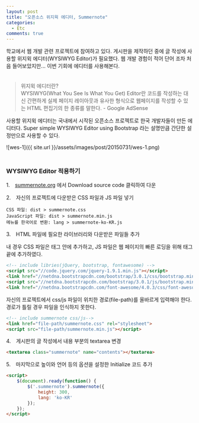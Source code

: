 ```yaml
---
layout: post
title: "오픈소스 위지윅 에디터, Summernote"
categories:
  - Etc
comments: true
---
```


학교에서 웹 개발 관련 프로젝트에 참여하고 있다. 게시판을 제작하던 중에 글 작성에 사용할 위지윅 에디터(WYSIWYG Editor)가 필요했다. 웹 개발 경험이 적어 단어 조차 처음 들어보았지만... 이번 기회에 에디터를 사용해본다.  
　

> 위지윅 에디터란?  
> WYSIWYG(What You See Is What You Get) Editor란 코드를 작성하는 대신 간편하게 실제 페이지 레이아웃과 유사한 형식으로 웹페이지를 작성할 수 있는 HTML 편집기의 한 종류를 말한다. - Google AdSense

사용할 위지윅 에디터는 국내에서 시작된 오픈소스 프로젝트로 한국 개발자들이 만든 에디터다. Super simple WYSIWYG Editor using Bootstrap 라는 설명만큼 간단한 설정만으로 사용할 수 있다.

![wes-1]({{ site.url }}/assets/images/post/20150731/wes-1.png)  
　 

### WYSIWYG Editor 적용하기

1.　[summernote.org](http://summernote.org/#/) 에서 Download source code 클릭하여 다운

2.　자신의 프로젝트에 다운받은 CSS 파일과 JS 파일 넣기

```
CSS 파일: dist > summernote.css
JavaScript 파일: dist > summernote.min.js
메뉴를 한국어로 변환: lang > summernote-ko-KR.js
```

3.　HTML 파일에 필요한 라이브러리와 다운받은 파일들 추가

내 경우 CSS 파일은 <head> 태그 안에 추가하고, JS 파일은 웹 페이지의 빠른 로딩을 위해 <body> 태그 끝에 추가하였다.

```html
<!-- include libries(jQuery, bootstrap, fontawesome) -->
<script src="//code.jquery.com/jquery-1.9.1.min.js"></script> 
<link href="//netdna.bootstrapcdn.com/bootstrap/3.0.1/css/bootstrap.min.css" rel="stylesheet">
<script src="//netdna.bootstrapcdn.com/bootstrap/3.0.1/js/bootstrap.min.js"></script> 
<link href="//netdna.bootstrapcdn.com/font-awesome/4.0.3/css/font-awesome.min.css" rel="stylesheet">
```

자신의 프로젝트에서 css/js 파일이 위치한 경로(file-path)를 올바르게 입력해야 한다. 경로가 틀릴 경우 파일을 인식하지 못한다.

```html
<!-- include summernote css/js-->
<link href="file-path/summernote.css" rel="stylesheet">
<script src="file-path/summernote.min.js"></script>
```

4.　게시판의 글 작성에서 내용 부분의 textarea 변경

```html
<textarea class="summernote" name="contents"></textarea>
```

5.　마지막으로 높이와 언어 등의 옵션을 설정한 Initialize 코드 추가

```html
<script>
    $(document).ready(function() {
        $('.summernote').summernote({
            height: 300,
            lang: 'ko-KR'
        });
    });
</script>
```
